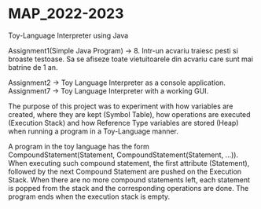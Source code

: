 # MAP_2022-2023
Toy-Language Interpreter using Java

Assignment1(Simple Java Program) -> 8. Intr-un acvariu traiesc pesti si broaste testoase.
Sa se afiseze toate vietuitoarele din acvariu care sunt 
mai batrine de 1 an.

Assignment2 -> Toy Language Interpreter as a console application.
Assignment7 -> Toy Language Interpreter with a working GUI.

The purpose of this project was to experiment with how variables are created,
where they are kept (Symbol Table), how operations are executed (Execution Stack)
and how Reference Type variables are stored (Heap) when running a program in
a Toy-Language manner.

A program in the toy language has the form CompoundStatement(Statement, CompoundStatement(Statement, ...)).
When executing such compound statement, the first attribute (Statement), followed by the next Compound Statement
are pushed on the Execution Stack. When there are no more compound statements left, each statement is popped from
the stack and the corresponding operations are done. The program ends when the execution stack is empty.
